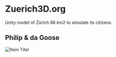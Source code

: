 # Zuerich3D.org
Unity model of Zürich 88 km2 to simulate its citizens


## Philip & da Goose
![Kein Titel](https://user-images.githubusercontent.com/11026671/58023034-1fd09500-7b0f-11e9-9e10-4bae851a0123.png)
